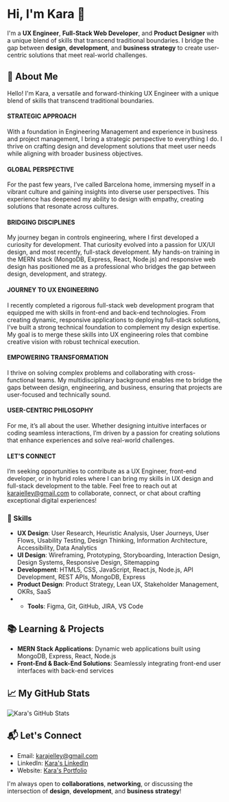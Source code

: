# Hi, I'm Kara 👋

I'm a **UX Engineer**, **Full-Stack Web Developer**, and **Product Designer** with a unique blend of skills that transcend traditional boundaries. I bridge the gap between **design**, **development**, and **business strategy** to create user-centric solutions that meet real-world challenges.

## 🚀 About Me
Hello! I'm Kara, a versatile and forward-thinking UX Engineer with a unique blend of skills that transcend traditional boundaries.

#### STRATEGIC APPROACH
With a foundation in Engineering Management and experience in business and project management, I bring a strategic perspective to everything I do. I thrive on crafting design and development solutions that meet user needs while aligning with broader business objectives.

#### GLOBAL PERSPECTIVE
For the past few years, I’ve called Barcelona home, immersing myself in a vibrant culture and gaining insights into diverse user perspectives. This experience has deepened my ability to design with empathy, creating solutions that resonate across cultures.

#### BRIDGING DISCIPLINES
My journey began in controls engineering, where I first developed a curiosity for development. That curiosity evolved into a passion for UX/UI design, and most recently, full-stack development. My hands-on training in the MERN stack (MongoDB, Express, React, Node.js) and responsive web design has positioned me as a professional who bridges the gap between design, development, and strategy.

#### JOURNEY TO UX ENGINEERING
I recently completed a rigorous full-stack web development program that equipped me with skills in front-end and back-end technologies. From creating dynamic, responsive applications to deploying full-stack solutions, I’ve built a strong technical foundation to complement my design expertise. My goal is to merge these skills into UX engineering roles that combine creative vision with robust technical execution.

#### EMPOWERING TRANSFORMATION
I thrive on solving complex problems and collaborating with cross-functional teams. My multidisciplinary background enables me to bridge the gaps between design, engineering, and business, ensuring that projects are user-focused and technically sound.

#### USER-CENTRIC PHILOSOPHY
For me, it’s all about the user. Whether designing intuitive interfaces or coding seamless interactions, I’m driven by a passion for creating solutions that enhance experiences and solve real-world challenges.

#### LET'S CONNECT
I’m seeking opportunities to contribute as a UX Engineer, front-end developer, or in hybrid roles where I can bring my skills in UX design and full-stack development to the table. Feel free to reach out at karajelley@gmail.com to collaborate, connect, or chat about crafting exceptional digital experiences!

### 🔧 Skills
- **UX Design**: User Research, Heuristic Analysis, User Journeys, User Flows, Usability Testing, Design Thinking, Information Architecture, Accessibility, Data Analytics
- **UI Design**: Wireframing, Prototyping, Storyboarding, Interaction Design, Design Systems, Responsive Design, Sitemapping
- **Development**: HTML5, CSS, JavaScript, React.js, Node.js, API Development, REST APIs, MongoDB, Express
- **Product Design**: Product Strategy, Lean UX, Stakeholder Management, OKRs, SaaS
- - **Tools**: Figma, Git, GitHub, JIRA, VS Code

## 📚 Learning & Projects
- **MERN Stack Applications**: Dynamic web applications built using MongoDB, Express, React, Node.js
- **Front-End & Back-End Solutions**: Seamlessly integrating front-end user interfaces with back-end services

## 📈 My GitHub Stats

![Kara's GitHub Stats](https://github-readme-stats.vercel.app/api?username=KaraDev&show_icons=true)

## 📬 Let's Connect
- Email: [karajelley@gmail.com](mailto:karajelley@gmail.com)
- LinkedIn: [Kara's LinkedIn](https://www.linkedin.com/in/karajelley)
- Website: [Kara's Portfolio](https://www.karajelley.me)

I'm always open to **collaborations**, **networking**, or discussing the intersection of **design**, **development**, and **business strategy**!

